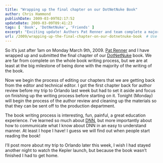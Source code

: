 ```yaml
---
title: "Wrapping up the final chapter on our DotNetNuke Book"
author: Chris Hammond
publishDate: 2009-03-09T02:17:52
updateDate: 2009-03-09T09:41:23
tags: [ 'Book', 'DotNetNuke', 'Friends' ]
excerpt: "Exciting update! Authors Pat Renner and team complete a major milestone in writing their DotNetNuke book. Dive into the book writing process with them!"
url: /2009/wrapping-up-the-final-chapter-on-our-dotnetnuke-book  # Use the generated URL with year
---
```

<p>So it’s just after 1am on Monday March 9th, 2009. <a target="_blank" href="https://www.patrickrenner.com/">Pat Renner</a> and I have wrapped up and submitted the final chapter of our <a title="DotNetNuke" target="_blank" href="https://www.dotnetnuke.com/">DotNetNuke</a> book. We are far from complete on the whole book writing process, but we are at least at the big milestone of being done with the majority of the writing of the book.</p> <p>Now we begin the process of editing our chapters that we are getting back from the editor and technical editor. I got the first chapter back for author review before my trip to Orlando last week but had to set it aside and focus on finishing up the writing process before starting on it. Tonight (Monday) will begin the process of the author review and cleaning up the materials so that they can be sent off to the production department.</p> <p>The book writing process is interesting, fun, painful, a great education experience. I’ve learned so much about <a target="_blank" href="https://www.dotnetnuke.com/">DNN</a>, but more importantly about how to communicate what I know about DNN in an easy to understand manner. At least I hope I have! I guess we will find out when people start reading the book!</p> <p>I’ll post more about my trip to Orlando later this week, I wish I had stayed another night to watch the Kepler launch, but because the book wasn’t finished I had to get home.</p>

